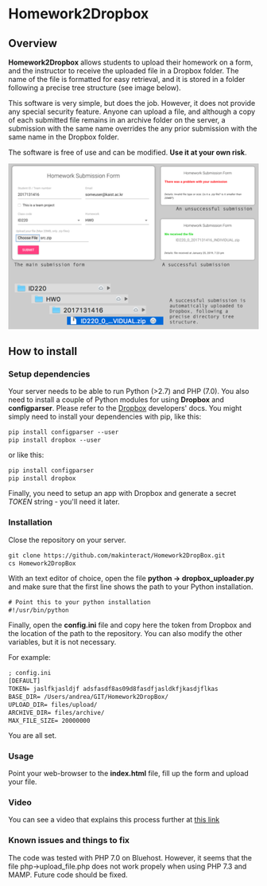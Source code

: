# Homework2Dropbox

## Overview
**Homework2Dropbox** allows students to upload their homework on a form, and the instructor to receive the uploaded file in a Dropbox folder. The name of the file is formatted for easy retrieval, and it is stored in a folder following a precise tree structure (see image below).

This software is very simple, but does the job. However, it does not provide any special security feature. Anyone can upload a file, and although a copy of each submitted file remains in an archive folder on the server, a submission with the same name overrides the any prior submission with the same name in the Dropbox folder.

The software is free of use and can be modified. **Use it at your own risk**.

![alt text](docs/Overview.png)

## How to install

### Setup dependencies

Your server needs to be able to run Python (>2.7) and PHP (7.0). You also need to install a couple of Python modules for using **Dropbox** and **configparser**. Please refer to the [Dropbox](https://www.dropbox.com/developers/documentation/python) developers' docs. You might simply need to install your dependencies with pip, like this:

```
pip install configparser --user
pip install dropbox --user
```

or like this:

```
pip install configparser
pip install dropbox
```
Finally, you need to setup an app with Dropbox and generate a secret *TOKEN* string - you'll need it later.

### Installation

Close the repository on your server.

```
git clone https://github.com/makinteract/Homework2DropBox.git
cs Homework2DropBox
```

With an text editor of choice, open the file **python -> dropbox_uploader.py** and make sure that the first line shows the path to your Python installation.

```
# Point this to your python installation
#!/usr/bin/python
```

Finally, open the **config.ini** file and copy here the token from Dropbox and the location of the path to the repository. You can also modify the other variables, but it is not necessary.

For example:

```
; config.ini
[DEFAULT]
TOKEN= jaslfkjasldjf adsfasdf8as09d8fasdfjasldkfjkasdjflkas
BASE_DIR= /Users/andrea/GIT/Homework2DropBox/
UPLOAD_DIR= files/upload/
ARCHIVE_DIR= files/archive/
MAX_FILE_SIZE= 20000000
```
You are all set.

### Usage

Point your web-browser to the **index.html** file, fill up the form and upload your file.

### Video

You can see a video that explains this process further at [this link](https://youtu.be/rvup91FmcZs)

### Known issues and things to fix
The code was tested with PHP 7.0 on Bluehost. However, it seems that the file php->upload_file.php does not work propely when using PHP 7.3 and MAMP. Future code should be fixed.
